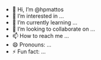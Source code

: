 - 👋 Hi, I’m @hpmattos
- 👀 I’m interested in ...
- 🌱 I’m currently learning ...
- 💞️ I’m looking to collaborate on ...
- 📫 How to reach me ...
- 😄 Pronouns: ...
- ⚡ Fun fact: ...

<!---
hpmattos/hpmattos is a ✨ special ✨ repository because its `README.md` (this file) appears on your GitHub profile.
You can click the Preview link to take a look at your changes.
--->
